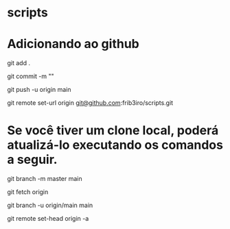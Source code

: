 # scripts

# Adicionando ao github

git add .

git commit -m ""

git push -u origin main

git remote set-url origin git@github.com:frib3iro/scripts.git

# Se você tiver um clone local, poderá atualizá-lo executando os comandos a seguir.

git branch -m master main

git fetch origin

git branch -u origin/main main

git remote set-head origin -a
